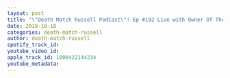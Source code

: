 ```yaml
---
layout: post
title: "\"Death Match Russell PodCast\"! Ep #192 Live with Owner Of The Experience. “Bryce Boudreaux Tune in!"
date: 2018-10-18
categories: death-match-russell
author: death-match-russell
spotify_track_id: 
youtube_video_id: 
apple_track_id: 1000422144234
youtube_metadata: 
---
```

